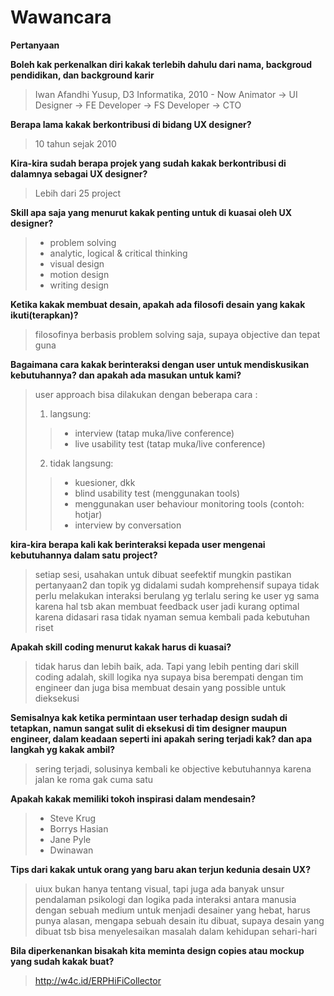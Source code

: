 # Wawancara

**Pertanyaan**

**Boleh kak perkenalkan diri kakak terlebih dahulu dari nama, backgroud pendidikan, dan background karir**
> Iwan Afandhi Yusup, D3 Informatika, 2010 - Now Animator -> UI Designer -> FE Developer -> FS Developer -> CTO

**Berapa lama kakak berkontribusi di bidang UX designer?**
> 10 tahun sejak 2010

**Kira-kira sudah berapa projek yang sudah kakak berkontribusi di dalamnya sebagai UX designer?**
> Lebih dari 25 project

**Skill apa saja yang menurut kakak penting untuk di kuasai oleh UX designer?**
> - problem solving
> - analytic, logical & critical thinking
> - visual design
> - motion design
> - writing design

**Ketika kakak membuat desain, apakah ada filosofi desain yang kakak ikuti(terapkan)?**
> filosofinya berbasis problem solving saja, supaya objective dan tepat guna

**Bagaimana cara kakak berinteraksi dengan user untuk mendiskusikan kebutuhannya? dan apakah ada masukan untuk kami?**
> user approach bisa dilakukan dengan beberapa cara :
> 1. langsung:
> > - interview (tatap muka/live conference)
> > - live usability test (tatap muka/live conference)
> 2. tidak langsung:
> > - kuesioner, dkk
> > - blind usability test (menggunakan tools)
> > - menggunakan user behaviour monitoring tools (contoh: hotjar)
> > - interview by conversation

**kira-kira berapa kali kak berinteraksi kepada user mengenai kebutuhannya dalam satu project?**
> setiap sesi, usahakan untuk dibuat seefektif mungkin pastikan pertanyaan2 dan topik yg didalami sudah komprehensif supaya tidak perlu melakukan interaksi berulang yg terlalu sering ke user yg sama karena hal tsb akan membuat feedback user jadi kurang optimal karena didasari rasa tidak nyaman
> semua kembali pada kebutuhan riset

**Apakah skill coding menurut kakak harus di kuasai?**
> tidak harus dan lebih baik, ada. Tapi yang lebih penting dari skill coding adalah, skill logika nya supaya bisa berempati dengan tim engineer dan juga bisa membuat desain yang possible untuk dieksekusi


**Semisalnya kak ketika permintaan user terhadap design sudah di tetapkan, namun sangat sulit di eksekusi di tim designer maupun engineer, dalam keadaan seperti ini apakah sering terjadi kak? dan apa langkah yg kakak ambil?**
> sering terjadi, solusinya kembali ke objective kebutuhannya karena jalan ke roma gak cuma satu

**Apakah kakak memiliki tokoh inspirasi dalam mendesain?**
> - Steve Krug
> - Borrys Hasian
> - Jane Pyle 
> - Dwinawan

**Tips dari kakak untuk orang yang baru akan terjun kedunia desain UX?**
> uiux bukan hanya tentang visual, tapi juga ada banyak unsur pendalaman psikologi dan logika pada interaksi antara manusia dengan sebuah medium untuk menjadi desainer yang hebat, harus punya alasan, mengapa sebuah desain itu dibuat, supaya desain yang dibuat tsb bisa menyelesaikan masalah dalam kehidupan sehari-hari

**Bila diperkenankan bisakah kita meminta design copies atau mockup yang sudah kakak buat?**
> http://w4c.id/ERPHiFiCollector
